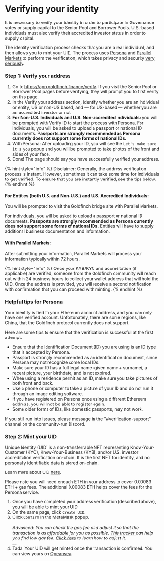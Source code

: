# Verifying your identity

It is necessary to verify your identity in order to participate in Governance votes or supply capital to the Senior Pool and Borrower Pools. U.S.-based individuals must also verify their accredited investor status in order to supply capital.

The identity verification process checks that you are a real individual, and then allows you to mint your UID. The process uses [Persona](https://withpersona.com/) and [Parallel Markets](https://parallelmarkets.com/) to perform the verification, which takes privacy and security [very seriously](https://support.withpersona.com/hc/en-us/articles/360057452513-Security-privacy-and-compliance-overview).

### Step 1: Verify your address&#x20;

1. Go to https://app.goldfinch.finance/verify. If you visit the Senior Pool or Borrower Pool pages before verifying, they will prompt you to first verify on this page.&#x20;
2. In the Verify your address section, identify whether you are an individual or entity, US or non-US based, and — for US-based — whether you are an accredited investor or not.&#x20;
3. **For Non-U.S. Individuals and U.S. Non-accredited Individuals:** you will be prompted with Verify ID to start the process with Persona. For individuals, you will be asked to upload a passport or national ID documents. P**assports are strongly recommended as Persona currently does not support some forms of national IDs.**&#x20;
4. With Persona: After uploading your ID, you will see the `Let's make sure it's you` popup and you will be prompted to take photos of the front and sides of your face.&#x20;
5. Done! The page should say you have successfully verified your address.

{% hint style="info" %}
Disclaimer: Generally, the address verification process is instant. However, sometimes it can take some time for individuals to get verified. To ensure that you are instantly verified, see the tips below.
{% endhint %}

#### For Entities (both U.S. and Non-U.S.) and U.S. Accredited Individuals:&#x20;

You will be prompted to visit the Goldfinch bridge site with Parallel Markets.

For individuals, you will be asked to upload a passport or national ID documents. **Passports are strongly recommended as Persona currently does not support some forms of national IDs.** Entities will have to supply additional business documentation and information.&#x20;

#### With Parallel Markets:&#x20;

After submitting your information, Parallel Markets will process your information typically within 72 hours.

{% hint style="info" %}
Once your KYB/KYC and accreditation (if applicable) are verified, someone from the Goldfinch community will reach out within 24 business hours to collect your wallet address that will hold the UID. Once the address is provided, you will receive a second notification with confirmation that you can proceed with minting.
{% endhint %}

### Helpful tips for Persona&#x20;

Your identity is tied to your Ethereum account address, and you can only have one verified account. Unfortunately, there are some regions, like China, that the Goldfinch protocol currently does not support.&#x20;

Here are some tips to ensure that the verification is successful at the first attempt.

* Ensure that the Identification Document (ID) you are using is an ID type that is accepted by Persona.&#x20;
* Passport is strongly recommended as an identification document, since Persona may not recognize some local IDs.&#x20;
* Make sure your ID has a full legal name (given name + surname), a recent picture, your birthdate, and is not expired.&#x20;
* When using a residence permit as an ID, make sure you take pictures of both front and back.&#x20;
* Use a phone or computer to take a picture of your ID and do not run it through an image editing software.&#x20;
* If you have registered on Persona once using a different Ethereum address, you will not be able to register again.&#x20;
* Some older forms of IDs, like domestic passports, may not work.

If you still run into issues, please message in the "#verification-support" channel on the community-run [Discord](https://discord.com/invite/HVeaca3fN8).&#x20;

### Step 2: Mint your UID&#x20;

Unique Identity (UID) is a non-transferrable NFT representing Know-Your-Customer (KYC), Know-Your-Business (KYB), and/or U.S. investor accreditation verification on-chain. It is the first NFT for identity, and no personally identifiable data is stored on-chain.

Learn more about UID [here](../unique-identity-uid/).

Please note you will need enough ETH in your address to cover 0.00083 ETH + gas fees. The additional 0.00083 ETH helps cover the fees for the Persona service.&#x20;

1. Once you have completed your address verification (described above), you will be able to mint your UID&#x20;
2. On the same page, click `Create UID`.&#x20;
3. Click `Confirm` in the MetaMask popup. \
   \
   _Advanced: You can check the gas fee and adjust it so that the transaction is as affordable for you as possible._ [_This tracker_ ](https://etherscan.io/gastracker)_can help you find low gas fee._ [_Click here_](https://metamask.zendesk.com/hc/en-us/articles/360022895972) _to learn how to adjust it._ \
   __
4. Tada! Your UID will get minted once the transaction is confirmed. You can view yours on [Opeansea](https://opensea.io/collection/uid).
